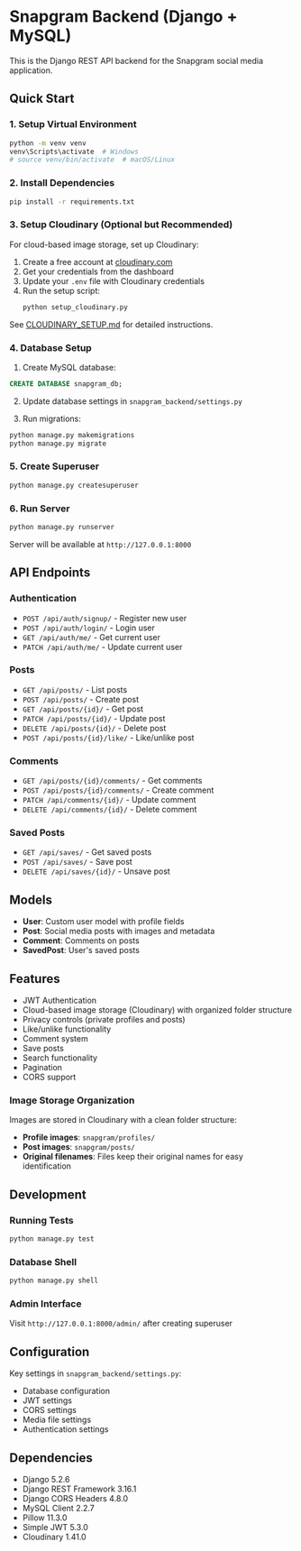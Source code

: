 # Snapgram Backend (Django + MySQL)

This is the Django REST API backend for the Snapgram social media application.

## Quick Start

### 1. Setup Virtual Environment

```bash
python -m venv venv
venv\Scripts\activate  # Windows
# source venv/bin/activate  # macOS/Linux
```

### 2. Install Dependencies

```bash
pip install -r requirements.txt
```

### 3. Setup Cloudinary (Optional but Recommended)

For cloud-based image storage, set up Cloudinary:

1. Create a free account at [cloudinary.com](https://cloudinary.com)
2. Get your credentials from the dashboard
3. Update your `.env` file with Cloudinary credentials
4. Run the setup script:
   ```bash
   python setup_cloudinary.py
   ```

See [CLOUDINARY_SETUP.md](CLOUDINARY_SETUP.md) for detailed instructions.

### 4. Database Setup

1. Create MySQL database:
```sql
CREATE DATABASE snapgram_db;
```

2. Update database settings in `snapgram_backend/settings.py`

3. Run migrations:
```bash
python manage.py makemigrations
python manage.py migrate
```

### 5. Create Superuser

```bash
python manage.py createsuperuser
```

### 6. Run Server

```bash
python manage.py runserver
```

Server will be available at `http://127.0.0.1:8000`

## API Endpoints

### Authentication
- `POST /api/auth/signup/` - Register new user
- `POST /api/auth/login/` - Login user
- `GET /api/auth/me/` - Get current user
- `PATCH /api/auth/me/` - Update current user

### Posts
- `GET /api/posts/` - List posts
- `POST /api/posts/` - Create post
- `GET /api/posts/{id}/` - Get post
- `PATCH /api/posts/{id}/` - Update post
- `DELETE /api/posts/{id}/` - Delete post
- `POST /api/posts/{id}/like/` - Like/unlike post

### Comments
- `GET /api/posts/{id}/comments/` - Get comments
- `POST /api/posts/{id}/comments/` - Create comment
- `PATCH /api/comments/{id}/` - Update comment
- `DELETE /api/comments/{id}/` - Delete comment

### Saved Posts
- `GET /api/saves/` - Get saved posts
- `POST /api/saves/` - Save post
- `DELETE /api/saves/{id}/` - Unsave post

## Models

- **User**: Custom user model with profile fields
- **Post**: Social media posts with images and metadata
- **Comment**: Comments on posts
- **SavedPost**: User's saved posts

## Features

- JWT Authentication
- Cloud-based image storage (Cloudinary) with organized folder structure
- Privacy controls (private profiles and posts)
- Like/unlike functionality
- Comment system
- Save posts
- Search functionality
- Pagination
- CORS support

### Image Storage Organization

Images are stored in Cloudinary with a clean folder structure:
- **Profile images**: `snapgram/profiles/`
- **Post images**: `snapgram/posts/`
- **Original filenames**: Files keep their original names for easy identification

## Development

### Running Tests
```bash
python manage.py test
```

### Database Shell
```bash
python manage.py shell
```

### Admin Interface
Visit `http://127.0.0.1:8000/admin/` after creating superuser

## Configuration

Key settings in `snapgram_backend/settings.py`:

- Database configuration
- JWT settings
- CORS settings
- Media file settings
- Authentication settings

## Dependencies

- Django 5.2.6
- Django REST Framework 3.16.1
- Django CORS Headers 4.8.0
- MySQL Client 2.2.7
- Pillow 11.3.0
- Simple JWT 5.3.0
- Cloudinary 1.41.0
